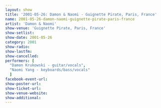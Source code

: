 ```yaml
---
layout: show
title: '2001-05-26: Damon & Naomi - Guignette Pirate, Paris, France'
name: 2001-05-26-damon-naomi-guignette-pirate-paris-france
artist: 'Damon & Naomi'
show-venue: 'Guignette Pirate, Paris, France'
show-setlist: 
show-date: 2001-05-26
category: 2001
show-radio: 
show-lastfm: 
show-cancelled: 
performers: [
  "Damon Krukowski - guitar/vocals",
  "Naomi Yang - keyboards/bass/vocals"
  ]
facebook-event-url: 
show-poster-url: 
show-ticket-url: 
show-venue-website: 
show-additional: 
---
```



